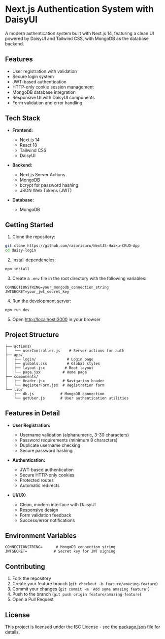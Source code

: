 # Next.js Authentication System with DaisyUI

A modern authentication system built with Next.js 14, featuring a clean UI powered by DaisyUI and Tailwind CSS, with MongoDB as the database backend.

## Features

- User registration with validation
- Secure login system
- JWT-based authentication
- HTTP-only cookie session management
- MongoDB database integration
- Responsive UI with DaisyUI components
- Form validation and error handling

## Tech Stack

- **Frontend:**
  - Next.js 14
  - React 18
  - Tailwind CSS
  - DaisyUI
  
- **Backend:**
  - Next.js Server Actions
  - MongoDB
  - bcrypt for password hashing
  - JSON Web Tokens (JWT)

- **Database:**
  - MongoDB

## Getting Started

1. Clone the repository:
```bash
git clone https://github.com/razorisuru/NextJS-Haiku-CRUD-App
cd daisy-login
```

2. Install dependencies:
```bash
npm install
```

3. Create a `.env` file in the root directory with the following variables:
```env
CONNECTIONSTRING=your_mongodb_connection_string
JWTSECRET=your_jwt_secret_key
```

4. Run the development server:
```bash
npm run dev
```

5. Open [http://localhost:3000](http://localhost:3000) in your browser

## Project Structure

```
├── actions/
│   └── userController.js    # Server actions for auth
├── app/
│   ├── login/              # Login page
│   ├── globals.css         # Global styles
│   ├── layout.jsx         # Root layout
│   └── page.jsx          # Home page
├── components/
│   ├── Header.jsx        # Navigation header
│   └── RegisterForm.jsx  # Registration form
└── lib/
    ├── db.js            # MongoDB connection
    └── getUser.js       # User authentication utilities
```

## Features in Detail

- **User Registration:**
  - Username validation (alphanumeric, 3-30 characters)
  - Password requirements (minimum 8 characters)
  - Duplicate username checking
  - Secure password hashing

- **Authentication:**
  - JWT-based authentication
  - Secure HTTP-only cookies
  - Protected routes
  - Automatic redirects

- **UI/UX:**
  - Clean, modern interface with DaisyUI
  - Responsive design
  - Form validation feedback
  - Success/error notifications

## Environment Variables

```env
CONNECTIONSTRING=      # MongoDB connection string
JWTSECRET=            # Secret key for JWT signing
```

## Contributing

1. Fork the repository
2. Create your feature branch (`git checkout -b feature/amazing-feature`)
3. Commit your changes (`git commit -m 'Add some amazing feature'`)
4. Push to the branch (`git push origin feature/amazing-feature`)
5. Open a Pull Request

## License

This project is licensed under the ISC License - see the [package.json](package.json) file for details.

